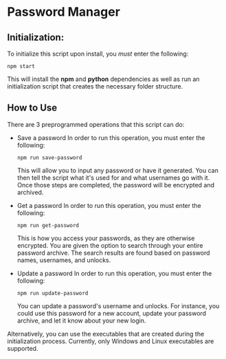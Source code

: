 # Password Manager

## Initialization:

To initialize this script upon install, you _must_ enter the following:
```Batchfile
npm start
```
This will install the **npm** and **python** dependencies as well as run an initialization script that creates the necessary folder structure.

## How to Use

There are 3 preprogrammed operations that this script can do:

* Save a password
    In order to run this operation, you must enter the following:
    ```Batchfile
    npm run save-password
    ```
    This will allow you to input any password or have it generated. You can then tell the script what it's used for and what usernames go with it. Once those steps are completed, the password will be encrypted and archived.

* Get a password
    In order to run this operation, you must enter the following:
    ```Batchfile
    npm run get-password
    ```
    This is how you access your passwords, as they are otherwise encrypted. You are given the option to search through your entire password archive. The search results are found based on password names, usernames, and unlocks.

* Update a password
    In order to run this operation, you must enter the following:
    ```Batchfile
    npm run update-password
    ```
    You can update a password's username and unlocks. For instance, you could use this password for a new account, update your password archive, and let it know about your new login.

Alternatively, you can use the executables that are created during the initialization process. Currently, only Windows and Linux executables are supported.
